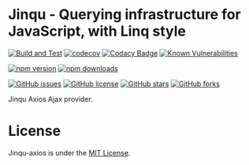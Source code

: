# Jinqu - Querying infrastructure for JavaScript, with Linq style

[![Build and Test](https://github.com/jin-qu/jinqu-axios/actions/workflows/build.yml/badge.svg)](https://github.com/jin-qu/jinqu-axios/actions/workflows/build.yml)
[![codecov](https://codecov.io/gh/jin-qu/jinqu-axios/graph/badge.svg?token=3WUQ44WFaI)](https://codecov.io/gh/jin-qu/jinqu-axios)
[![Codacy Badge](https://app.codacy.com/project/badge/Grade/f4732afd1755450b9db0ba2f94cc54b8)](https://app.codacy.com/gh/jin-qu/jinqu-axios/dashboard?utm_source=gh&utm_medium=referral&utm_content=&utm_campaign=Badge_grade)
<a href="https://snyk.io/test/npm/jinqu-axios"><img src="https://snyk.io/test/npm/jinqu-axios/badge.svg" alt="Known Vulnerabilities" data-canonical-src="https://snyk.io/test/npm/jinqu-axios" style="max-width:100%;"></a>

[![npm version](https://img.shields.io/npm/v/jinqu-axios)](https://www.npmjs.com/package/jinqu-axios)
[![npm downloads](https://img.shields.io/npm/dm/jinqu-axios.svg)](https://www.npmjs.com/package/jinqu-axios)

[![GitHub issues](https://img.shields.io/github/issues/jin-qu/jinqu-axios.svg)](https://github.com/jin-qu/jinqu-axios/issues)
[![GitHub license](https://img.shields.io/badge/license-MIT-blue.svg)](https://raw.githubusercontent.com/jin-qu/jinqu-axios/main/LICENSE)
[![GitHub stars](https://img.shields.io/github/stars/jin-qu/jinqu-axios.svg?style=social&label=Star)](https://github.com/jin-qu/jinqu-axios)
[![GitHub forks](https://img.shields.io/github/forks/jin-qu/jinqu-axios.svg?style=social&label=Fork)](https://github.com/jin-qu/jinqu-axios)

Jinqu Axios Ajax provider.

# License
Jinqu-axios is under the [MIT License](LICENSE).
